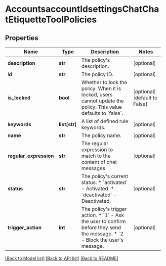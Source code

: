 # AccountsaccountIdsettingsChatChatEtiquetteToolPolicies

## Properties
Name | Type | Description | Notes
------------ | ------------- | ------------- | -------------
**description** | **str** | The policy&#x27;s description. | [optional] 
**id** | **str** | The policy ID. | [optional] 
**is_locked** | **bool** | Whether to lock the policy. When it is locked, users cannot update the policy. This value defaults to &#x60;false&#x60;. | [optional] [default to False]
**keywords** | **list[str]** | A list of defined rule keywords. | [optional] 
**name** | **str** | The policy name. | [optional] 
**regular_expression** | **str** | The regular expression to match to the content of chat messages. | [optional] 
**status** | **str** | The policy&#x27;s current status.  * &#x60;activated&#x60; - Activated.  * &#x60;deactivated&#x60; - Deactivated. | [optional] 
**trigger_action** | **int** | The policy&#x27;s trigger action.  * &#x60;1&#x60; - Ask the user to confirm before they send the message.  * &#x60;2&#x60; - Block the user&#x27;s message. | [optional] 

[[Back to Model list]](../README.md#documentation-for-models) [[Back to API list]](../README.md#documentation-for-api-endpoints) [[Back to README]](../README.md)

